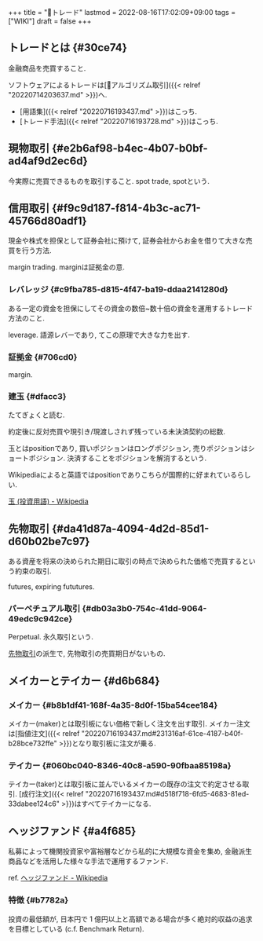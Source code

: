 +++
title = "📝トレード"
lastmod = 2022-08-16T17:02:09+09:00
tags = ["WIKI"]
draft = false
+++

## トレードとは {#30ce74}

金融商品を売買すること.

ソフトウェアによるトレードは[📝アルゴリズム取引]({{< relref "20220714203637.md" >}})へ.

-   [用語集]({{< relref "20220716193437.md" >}})はこっち.
-   [トレード手法]({{< relref "20220716193728.md" >}})はこっち.


## 現物取引 {#e2b6af98-b4ec-4b07-b0bf-ad4af9d2ec6d}

今実際に売買できるものを取引すること. spot trade, spotという.


## 信用取引 {#f9c9d187-f814-4b3c-ac71-45766d80adf1}

現金や株式を担保として証券会社に預けて, 証券会社からお金を借りて大きな売買を行う方法.

margin trading. marginは証拠金の意.


### レバレッジ {#c9fba785-d815-4f47-ba19-ddaa2141280d}

ある一定の資金を担保にしてその資金の数倍~数十倍の資金を運用するトレード方法のこと.

leverage. 語源レバーであり, てこの原理で大きな力を出す.


### 証拠金 {#706cd0}

margin.


### 建玉 {#dfacc3}

たてぎょくと読む.

約定後に反対売買や現引き/現渡しされず残っている未決済契約の総数.

玉とはpositionであり, 買いポジションはロングポジション, 売りポジションはショートポジション. 決済することをポジションを解消するという.

Wikipediaによると英語ではpositionでありこちらが国際的に好まれているらしい.

[玉 (投資用語) - Wikipedia](https://ja.wikipedia.org/wiki/%E7%8E%89_(%E6%8A%95%E8%B3%87%E7%94%A8%E8%AA%9E))


## 先物取引 {#da41d87a-4094-4d2d-85d1-d60b02be7c97}

ある資産を将来の決められた期日に取引の時点で決められた価格で売買するという約束の取引.

futures, expiring fututures.


### パーペチュアル取引 {#db03a3b0-754c-41dd-9064-49edc9c942ce}

Perpetual. 永久取引という.

[先物取引](#da41d87a-4094-4d2d-85d1-d60b02be7c97)の派生で, 先物取引の売買期日がないもの.


## メイカーとテイカー {#d6b684}


### メイカー {#b8b1df41-168f-4a35-8d0f-15ba54cee184}

メイカー(maker)とは取引板にない価格で新しく注文を出す取引. メイカー注文は[指値注文]({{< relref "20220716193437.md#231316af-61ce-4187-b40f-b28bce732ffe" >}})となり取引板に注文が乗る.


### テイカー {#060bc040-8346-40c8-a590-90fbaa85198a}

テイカー(taker)とは取引板に並んでいるメイカーの既存の注文で約定させる取引. [成行注文]({{< relref "20220716193437.md#d518f718-6fd5-4683-81ed-33dabee124c6" >}})はすべてテイカーになる.


## ヘッジファンド {#a4f685}

私募によって機関投資家や富裕層などから私的に大規模な資金を集め, 金融派生商品などを活用した様々な手法で運用するファンド.

ref. [ヘッジファンド - Wikipedia](http://ja.wikipedia.org/wiki/%E3%83%98%E3%83%83%E3%82%B8%E3%83%95%E3%82%A1%E3%83%B3%E3%83%89)


### 特徴 {#b7782a}

投資の最低額が, 日本円で 1 億円以上と高額である場合が多く絶対的収益の追求を目標としている (c.f. Benchmark Return).
